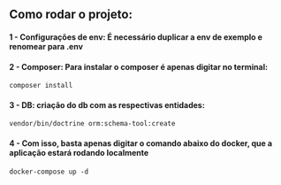 ## Como rodar o projeto:

#### 1 - Configurações de env: É necessário duplicar a env de exemplo e renomear para .env
#### 2 - Composer: Para instalar o composer é apenas digitar no terminal:
```
composer install
```
#### 3 - DB: criação do db com as respectivas entidades:
```
vendor/bin/doctrine orm:schema-tool:create
```
#### 4 - Com isso, basta apenas digitar o comando abaixo do docker, que a aplicação estará rodando localmente
```
docker-compose up -d
```
